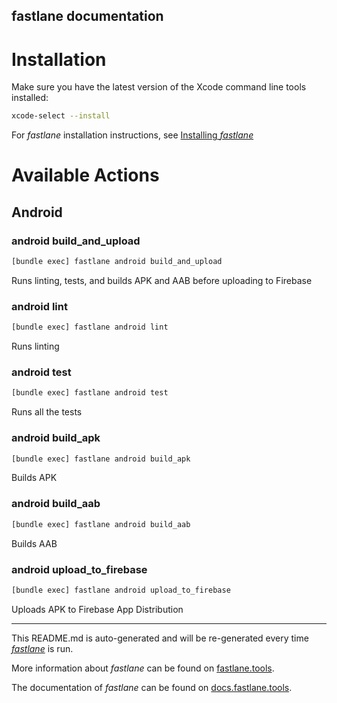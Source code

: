 fastlane documentation
----

# Installation

Make sure you have the latest version of the Xcode command line tools installed:

```sh
xcode-select --install
```

For _fastlane_ installation instructions, see [Installing _fastlane_](https://docs.fastlane.tools/#installing-fastlane)

# Available Actions

## Android

### android build_and_upload

```sh
[bundle exec] fastlane android build_and_upload
```

Runs linting, tests, and builds APK and AAB before uploading to Firebase

### android lint

```sh
[bundle exec] fastlane android lint
```

Runs linting

### android test

```sh
[bundle exec] fastlane android test
```

Runs all the tests

### android build_apk

```sh
[bundle exec] fastlane android build_apk
```

Builds APK

### android build_aab

```sh
[bundle exec] fastlane android build_aab
```

Builds AAB

### android upload_to_firebase

```sh
[bundle exec] fastlane android upload_to_firebase
```

Uploads APK to Firebase App Distribution

----

This README.md is auto-generated and will be re-generated every time [_fastlane_](https://fastlane.tools) is run.

More information about _fastlane_ can be found on [fastlane.tools](https://fastlane.tools).

The documentation of _fastlane_ can be found on [docs.fastlane.tools](https://docs.fastlane.tools).
